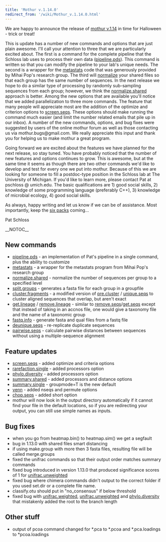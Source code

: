 ```yaml
---
title: 'Mothur v.1.14.0'
redirect_from: '/wiki/Mothur_v.1.14.0.html'
---
```

We are happy to announce the release of [ mothur
v.1.14](mothur_v.1.14.0) in time for Halloween - trick or
treat!

This is update has a number of new commands and options that are just
plain awesome. I\'ll call your attention to three that we are
particularly excited about. The first is a command for the complete
pipeline that the Schloss lab uses to process their own data
([pipeline.pds](pipeline.pds)). This command is written so
that you can modify the pipeline to your lab\'s unique needs. The second
is a wrapper for the [metastats](metastats) code that was
generously provided by Mihai Pop\'s research group. The third will [
normalize](normalize.shared) your shared files so that each
group has the same number of sequences. In the next release we hope to
do a similar type of processing by randomly sub-sampling sequences from
each group; however, we think the
[normalize.shared](normalize.shared) approach is better.
Among the new options that are available you\'ll notice that we added
parallelization to three more commands. The feature that many people
will appreciate most are the addition of the optimize and criterion
options to [screen.seqs](screen.seqs). These options should
make running the command much easier (and limit the number related
emails that pile up in our inbox). A number of the new commands,
options, and bug fixes were suggested by users of the online mothur
forum as well as those contacting us via mothur.bugs\@gmail.com. We
really appreciate this input and thank you for helping us to make mothur
a great program.

Going forward we are excited about the features we have planned for the
next release, so stay tuned. You have probably noticed that the number
of new features and options continues to grow. This is awesome, but at
the same time it seems as though there are two other commands we\'d like
to develop and test for every one we put into mothur. Because of this we
are looking for someone to fill a postdoc-type position in the Schloss
lab at The University of Michigan. If you\'d like to learn more, please
contact Pat at pschloss @ umich.edu. The basic qualifications are 1)
good social skills, 2) knowledge of some programming language
(preferably C++), 3) knowledge of microbial ecology, 4) good social
skills.

As always, happy writing and let us know if we can be of assistance.
Most importantly, keep the [six packs](https://leinie.com/red.html)
coming\...

Pat Schloss

\_\_NOTOC\_\_

## New commands

-   [pipeline.pds](pipeline.pds) - an implementation of
    Pat\'s pipeline in a single command, plus the ability to customize
-   [metastats](metastats) - a wrapper for the metastats
    program from Mihai Pop\'s research group
-   [normalize.shared](normalize.shared) - normalize the
    number of sequences per group to a specified level
-   [split.groups](split.groups) - generates a fasta file for
    each group in a groupfile
-   [cluster.fragments](cluster.fragments) - a modified
    version of [pre.cluster](pre.cluster) /
    [unique.seqs](unique.seqs) to cluster aligned sequences
    that overlap, but aren\'t exact
-   [get.lineage](get.lineage) /
    [remove.lineage](remove.lineage) - similar to
    [remove.seqs](remove.seqs)/[get.seqs](get.seqs)
    except that instead of taking in an accnos file, one would give a
    taxonomy file and the name of a taxonomic group
-   [fastq.info](fastq.info) - generate fasta and qual files
    from a fastq file
-   [deunique.seqs](deunique.seqs) - re-replicate duplicate
    sequences
-   [pairwise.seqs](pairwise.seqs) - calculate pairwise
    distances between sequences without using a multiple-sequence
    alignment

## Feature updates

-   [screen.seqs](screen.seqs) - added optimize and criteria
    options
-   [rarefaction.single](rarefaction.single) - added
    processors option
-   [phylo.diversity](phylo.diversity) - added processors
    option
-   [summary.shared](summary.shared) - added processors and
    distance options
-   [summary.single](summary.single) - groupmode=T is the new
    default
-   [venn](venn) - added nseqs and permute options
-   [chop.seqs](chop.seqs) - added short option
-   mothur will now look in the output directory automatically if it
    cannot find your file in the default locations, so if you are
    redirecting your output, you can still use simple names as inputs.

## Bug fixes

-   when you go from heatmap.bin() to heatmap.sim() we get a segfault
-   bug in 1.13.0 with shared files smart distancing
-   if using make.group with more then 3 fasta files, resulting file
    will be called merge.groups
-   fixed the unifrac commands so that their output order matches
    summary commands
-   fixed bug introduced in version 1.13.0 that produced significance
    scores of 1 for [unifrac.unweighted](unifrac.unweighted)
-   fixed bug where chimera commands didn\'t output to the correct
    folder if you used set.dir or a complete file name.
-   classify.otu should put in \"no\_consensus\" if below threshold
-   fixed bug with [unifrac.weighted](unifrac.weighted),
    [unifrac.unweighted](unifrac.unweighted) and
    [phylo.diversity](phylo.diversity) that mistakenly added
    the root to the branch length

## Other stuff

-   output of pcoa command changed for \*.pca to \*.pcoa and
    \*.pca.loadings to \*pcoa.loadings
